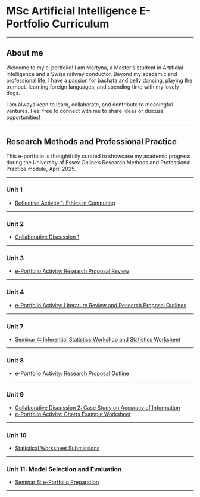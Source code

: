 # MSc Artificial Intelligence E-Portfolio Curriculum

---

## About me

Welcome to my e-portfolio! I am Martyna, a Master's student in Artificial Intelligence and a Swiss railway conductor. Beyond my academic and professional life, I have a passion for bachata and belly dancing, playing the trumpet, learning foreign languages, and spending time with my lovely dogs.

I am always keen to learn, collaborate, and contribute to meaningful ventures. Feel free to connect with me to share ideas or discuss opportunities!

---
## Research Methods and Professional Practice

This e-portfolio is thoughtfully curated to showcase my academic progress during the University of Essex Online’s Research Methods and Professional Practice module, April 2025.

---

### Unit 1

- [Reflective Activity 1: Ethics in Computing](xxx.html)
  
---

### Unit 2

- [Collaborative Discussion 1](xxx.html)
  
---

### Unit 3 

- [e-Portfolio Activity: Research Proposal Review](xxx.html)
 
---

### Unit 4

- [e-Portfolio Activity: Literature Review and Research Proposal Outlines](xxx.html)
  
---

### Unit 7

- [Seminar 4: Inferential Statistics Workshop and Statistics Worksheet](xxx.html)
  
---

### Unit 8

- [e-Portfolio Activity: Research Proposal Outline](xxx.html)

  
---

### Unit 9

- [Collaborative Discussion 2: Case Study on Accuracy of Information](xxx.html)
- [e-Portfolio Activity: Charts Example Worksheet](xxx.html)
  
---

### Unit 10

- [Statistical Worksheet Submissions](xxx.html)
  
---

### Unit 11: Model Selection and Evaluation

- [Seminar 6: e-Portfolio Preparation](xxx.html)
  
---






